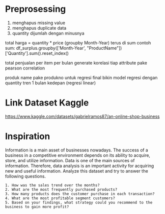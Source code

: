 # Preprosessing
1. menghapus missing value
2. menghapus duplicate data
3. quantity dijumlah dengan minusnya

total harga = quantity * price (groupby Month-Year) terus di sum
contoh sum: df_surplus.groupby(['Month-Year', "ProductName"])['Quantity'].sum().reset_index()


total penjualan per item per bulan
generate korelasi tiap attribute pake pearson correlation

produk name pake produkno untuk regresi
final bikin model regresi dengan quantity
tren 1 bulan kedepan (regresi linear)


# Link Dataset Kaggle
https://www.kaggle.com/datasets/gabrielramos87/an-online-shop-business

# Inspiration

Information is a main asset of businesses nowadays. The success of a business in a competitive environment depends on its ability to acquire, store, and utilize information. Data is one of the main sources of information. Therefore, data analysis is an important activity for acquiring new and useful information. Analyze this dataset and try to answer the following questions.

    1. How was the sales trend over the months?
    2. What are the most frequently purchased products?
    3. How many products does the customer purchase in each transaction?
    4. What are the most profitable segment customers?
    5. Based on your findings, what strategy could you recommend to the business to gain more profit?

